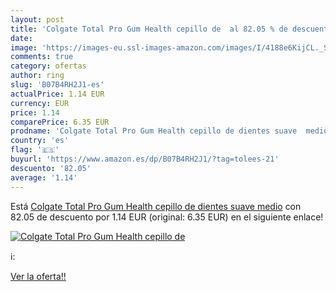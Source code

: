 ```yaml
---
layout: post
title: 'Colgate Total Pro Gum Health cepillo de  al 82.05 % de descuento'
date: 
image: 'https://images-eu.ssl-images-amazon.com/images/I/4188e6KijCL._SL200_.jpg'
comments: true
category: ofertas
author: ring
slug: 'B07B4RH2J1-es'
actualPrice: 1.14 EUR
currency: EUR
price: 1.14
comparePrice: 6.35 EUR
prodname: 'Colgate Total Pro Gum Health cepillo de dientes suave  medio'
country: 'es'
flag: '🇪🇸'
buyurl: 'https://www.amazon.es/dp/B07B4RH2J1/?tag=tolees-21'
descuento: '82.05'
average: '1.14'
---
```


Está [Colgate Total Pro Gum Health cepillo de dientes suave  medio](https://www.amazon.es/dp/B07B4RH2J1/?tag=tolees-21) con 82.05 de descuento por 1.14 EUR (original: 6.35 EUR) en el siguiente enlace!

[![Colgate Total Pro Gum Health cepillo de ](https://images-eu.ssl-images-amazon.com/images/I/4188e6KijCL._SL200_.jpg)](https://www.amazon.es/dp/B07B4RH2J1/?tag=tolees-21)

ℹ️:


[Ver la oferta!!](https://www.amazon.es/dp/B07B4RH2J1/?tag=tolees-21)
